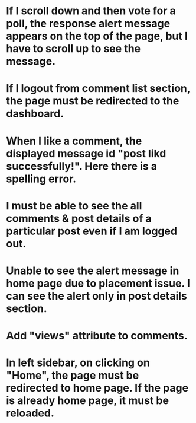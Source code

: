 # If I scroll down and then vote for a poll, the response alert message appears on the top of the page, but I have to scroll up to see the message.
# If I logout from comment list section, the page must be redirected to the dashboard.
# When I like a comment, the displayed message id "post likd successfully!". Here there is a spelling error.
# I must be able to see the all comments & post details of a particular post even if I am logged out.
# Unable to see the alert message in home page due to placement issue. I can see the alert only in post details section.
# Add "views" attribute to comments.
# In left sidebar, on clicking on "Home", the page must be redirected to home page. If the page is already home page, it must be reloaded.